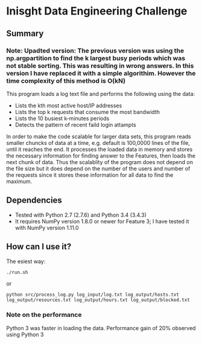 # Inisght Data Engineering Challenge

## Summary

### Note: Upadted version: The previous version was using the np.argpartition to find the k largest busy periods which was not stable sorting. This was resulting in wrong answers. In this version I have replaced it with a simple algorithim. However the time complexity of this method is O(kN)  

This program loads a log text file and performs the following using the data:

- Lists the kth most active host/IP addresses
- Lists the top k requests that consume the most bandwidth
- Lists the 10 busiest k-minutes periods
- Detects the pattern of recent faild login attampts

In order to make the code scalable for larger data sets, this program reads smaller chuncks of data at a time, e.g. default is 100,0000 lines of the file, until it reaches the end. 
It processes the loaded data in memory and stores the necessary information for finding answer to the Features, then loads the next chunk of data. Thus the scalablity of the program does not depend on the file size but it does depend on the number of the users and number of the requests since it stores these information for all data to find the maximum. 

## Dependencies 

- Tested with Python 2.7 (2.7.6) and Python 3.4 (3.4.3)
- It requires NumPy version 1.8.0 or newer for Feature 3; I have tested it with NumPy version 1.11.0

## How can I use it?

The esiest way:

	./run.sh

or

	python src/process_log.py log_input/log.txt log_output/hosts.txt log_output/resources.txt log_output/hours.txt log_output/blocked.txt  

### Note on the performance

Python 3 was faster in loading the data. Performance gain of 20% observed using Python 3







